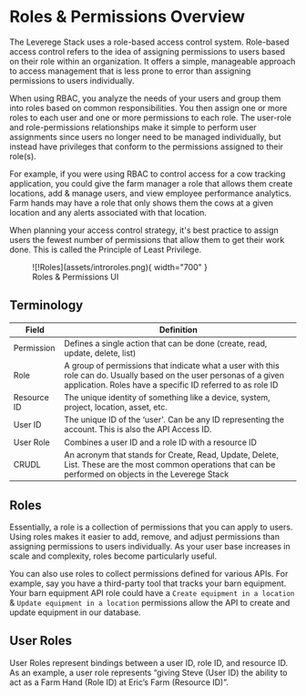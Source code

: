 # Roles & Permissions Overview

The Leverege Stack uses a role-based access control system. Role-based access control refers to the idea of assigning permissions to users based on their role within an organization. It offers a simple, manageable approach to access management that is less prone to error than assigning permissions to users individually.

When using RBAC, you analyze the needs of your users and group them into roles based on common responsibilities. You then assign one or more roles to each user and one or more permissions to each role. The user-role and role-permissions relationships make it simple to perform user assignments since users no longer need to be managed individually, but instead have privileges that conform to the permissions assigned to their role(s).

For example, if you were using RBAC to control access for a cow tracking application, you could give the farm manager a role that allows them create locations, add & manage users, and view employee performance analytics. Farm hands may have a role that only shows them the cows at a given location and any alerts associated with that location. 

When planning your access control strategy, it's best practice to assign users the fewest number of permissions that allow them to get their work done. This is called the Principle of Least Privilege. 

<figure markdown>
![!Roles](assets/introroles.png){ width="700" }
  <figcaption>Roles & Permissions UI</figcaption>
</figure>


## Terminology

| Field | Definition |
|-------|---------------|
| Permission | Defines a single action that can be done (create, read, update, delete, list) |
| Role | A group of permissions that indicate what a user with this role can do. Usually based on the user personas of a given application. Roles have a specific ID referred to as role ID |
| Resource ID | The unique identity of something like a device, system, project, location, asset, etc.  |
| User ID | The unique ID of the ‘user’. Can be any ID representing the account. This is also the API Access ID. |
| User Role | Combines a user ID and a role ID with a resource ID |
| CRUDL | An acronym that stands for Create, Read, Update, Delete, List. These are the most common operations that can be performed on objects in the Leverege Stack |

## Roles

Essentially, a role is a collection of permissions that you can apply to users. Using roles makes it easier to add, remove, and adjust permissions than assigning permissions to users individually. As your user base increases in scale and complexity, roles become particularly useful.

You can also use roles to collect permissions defined for various APIs. For example, say you have a third-party tool that tracks your barn equipment. Your barn equipment API role could have a `Create equipment in a location` &  `Update equipment in a location` permissions allow the API to create and update equipment in our database.


## User Roles

User Roles represent bindings between a user ID, role ID, and resource ID. As an example, a user role represents “giving Steve (User ID) the ability to act as a Farm Hand (Role ID) at Eric’s Farm (Resource ID)”. 
